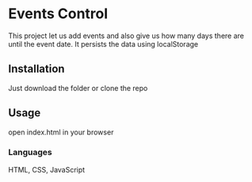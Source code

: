 # Events Control

This project let us add events and also give us how many days there are until the event date.
It persists the data using localStorage

## Installation

Just download the folder or clone the repo

## Usage

open index.html in your browser

### Languages
HTML, CSS, JavaScript
